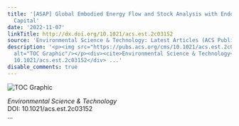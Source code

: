 ```yaml
---
title: '[ASAP] Global Embodied Energy Flow and Stock Analysis with Endogeneous Fixed
  Capital'
date: '2022-11-07'
linkTitle: http://dx.doi.org/10.1021/acs.est.2c03152
source: 'Environmental Science & Technology: Latest Articles (ACS Publications)'
description: '<p><img src="https://pubs.acs.org/cms/10.1021/acs.est.2c03152/asset/images/medium/es2c03152_0008.gif"
  alt="TOC Graphic"/></p><div><cite>Environmental Science & Technology</cite></div><div>DOI:
  10.1021/acs.est.2c03152</div> ...'
disable_comments: true
---
```

<p><img src="https://pubs.acs.org/cms/10.1021/acs.est.2c03152/asset/images/medium/es2c03152_0008.gif" alt="TOC Graphic"/></p><div><cite>Environmental Science & Technology</cite></div><div>DOI: 10.1021/acs.est.2c03152</div> ...